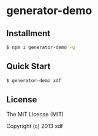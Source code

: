 # generator-demo

## Installment

```bash
$ npm i generator-demo -g
```

## Quick Start

```bash
$ generator-demo xdf
```

## License

The MIT License (MIT)

Copyright (c) 2013 xdf
